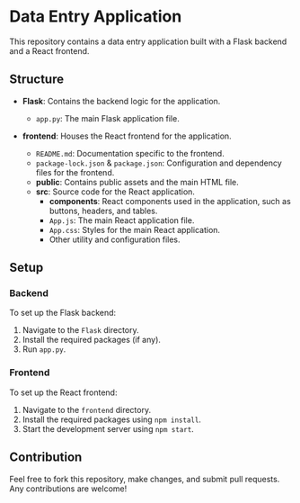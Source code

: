 # Data Entry Application

This repository contains a data entry application built with a Flask backend and a React frontend.

## Structure

- **Flask**: Contains the backend logic for the application.
  - `app.py`: The main Flask application file.
  
- **frontend**: Houses the React frontend for the application.
  - `README.md`: Documentation specific to the frontend.
  - `package-lock.json` & `package.json`: Configuration and dependency files for the frontend.
  - **public**: Contains public assets and the main HTML file.
  - **src**: Source code for the React application.
    - **components**: React components used in the application, such as buttons, headers, and tables.
    - `App.js`: The main React application file.
    - `App.css`: Styles for the main React application.
    - Other utility and configuration files.

## Setup

### Backend

To set up the Flask backend:

1. Navigate to the `Flask` directory.
2. Install the required packages (if any).
3. Run `app.py`.

### Frontend

To set up the React frontend:

1. Navigate to the `frontend` directory.
2. Install the required packages using `npm install`.
3. Start the development server using `npm start`.

## Contribution

Feel free to fork this repository, make changes, and submit pull requests. Any contributions are welcome!
